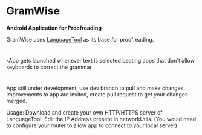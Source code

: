 # GramWise

**Android Application for Proofreading**

GramWise uses [LanguageTool](https://languagetool.org/) as its base for proofreading.

#
 -App gets launched whenever text is selected beating apps that don't allow keyboards to correct the grammar 
#
App still under development, use dev branch to pull and make changes.
Improvements to app are invited, create pull request to get your changes merged.

Usage:
Download and create your own HTTP/HTTPS server of LanguageTool.
Edit the IP Address present in networkUtils. (You would need to configure your router to allow app to connect to your local server)

